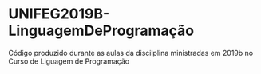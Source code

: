 # UNIFEG2019B-LinguagemDeProgramação
Código produzido durante as aulas da discilplina ministradas em 2019b no Curso de Liguagem de Programação
